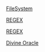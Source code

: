
[FileSystem](https://nodejs.org/dist/latest-v6.x/docs/api/fs.html#fs_file_system)

[REGEX](https://blog.dp6.com.br/regex-o-guia-essencial-das-express%C3%B5es-regulares-2fc1df38a481)

[REGEX](https://blog.dp6.com.br/regex-o-guia-essencial-das-express%C3%B5es-regulares-2fc1df38a481)

[Divine Oracle](https://divinelindinho.com.br)